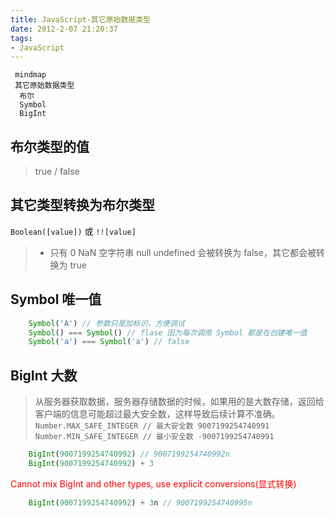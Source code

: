 ```yaml
---
title: JavaScript-其它原始数据类型
date: 2012-2-07 21:20:37
tags:
- JavaScript
---
```


```mermaid
 mindmap
 其它原始数据类型
  布尔 
  Symbol 
  BigInt
```
## 布尔类型的值 
> true / false

## 其它类型转换为布尔类型
`Boolean([value])` 或 `!![value]`
> * 只有 0 NaN 空字符串 null undefined 会被转换为 false，其它都会被转换为 true

## Symbol 唯一值
```JavaScript
    Symbol('A') // 参数只是加标识，方便调试
    Symbol() === Symbol() // flase 因为每次调用 Symbol 都是在创建唯一值
    Symbol('a') === Symbol('a') // false
```

## BigInt 大数
> 从服务器获取数据，服务器存储数据的时候，如果用的是大数存储，返回给客户端的信息可能超过最大安全数，这样导致后续计算不准确。
`Number.MAX_SAFE_INTEGER // 最大安全数 9007199254740991`
`Number.MIN_SAFE_INTEGER // 最小安全数 -9007199254740991`

```JavaScript
    BigInt(9007199254740992) // 9007199254740992n
    BigInt(9007199254740992) + 3
```
<font color='red'>Cannot mix BigInt and other types, use explicit conversions(显式转换)</font>
```JavaScript
    BigInt(9007199254740992) + 3n // 9007199254740995n
```